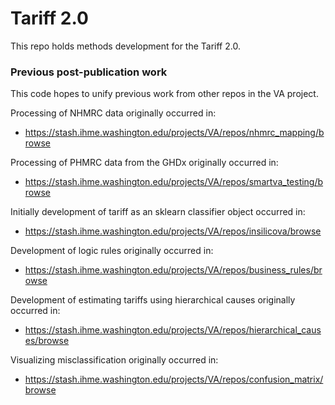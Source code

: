 # Tariff 2.0
This repo holds methods development for the Tariff 2.0.

### Previous post-publication work
This code hopes to unify previous work from other repos in the VA project.

Processing of NHMRC data originally occurred in:
* https://stash.ihme.washington.edu/projects/VA/repos/nhmrc_mapping/browse

Processing of PHMRC data from the GHDx originally occurred in:
* https://stash.ihme.washington.edu/projects/VA/repos/smartva_testing/browse

Initially development of tariff as an sklearn classifier object occurred in:
* https://stash.ihme.washington.edu/projects/VA/repos/insilicova/browse

Development of logic rules originally occurred in:
* https://stash.ihme.washington.edu/projects/VA/repos/business_rules/browse

Development of estimating tariffs using hierarchical causes originally occurred in:
* https://stash.ihme.washington.edu/projects/VA/repos/hierarchical_causes/browse

Visualizing misclassification originally occurred in:
* https://stash.ihme.washington.edu/projects/VA/repos/confusion_matrix/browse
